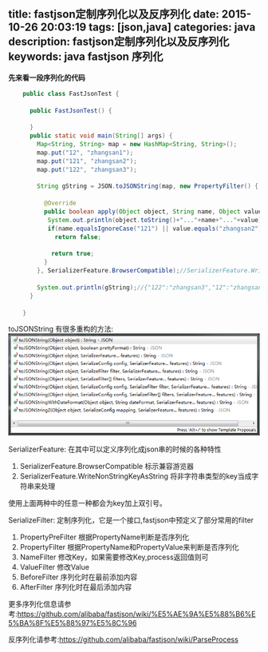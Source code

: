title: fastjson定制序列化以及反序列化
date: 2015-10-26 20:03:19
tags: [json,java]
categories: java
description: fastjson定制序列化以及反序列化
keywords: java fastjson 序列化
---

**先来看一段序列化的代码**
```java
	public class FastJsonTest {

	  public FastJsonTest() {
	  
	  }
	  public static void main(String[] args) {
	    Map<String, String> map = new HashMap<String, String>();
	    map.put("12", "zhangsan1");
	    map.put("121", "zhangsan2");
	    map.put("122", "zhangsan3");

	    String gString = JSON.toJSONString(map, new PropertyFilter() {
	      
	      @Override
	      public boolean apply(Object object, String name, Object value) {
	       System.out.println(object.toString()+"..."+name+"..."+value);
	       if(name.equalsIgnoreCase("121") || value.equals("zhangsan2"))
	         return false;
	       
	        return true;
	      }
	    }, SerializerFeature.BrowserCompatible);//SerializerFeature.WriteNonStringKeyAsString

	    System.out.println(gString);//{"122":"zhangsan3","12":"zhangsan1"}
	  }

	}
```

toJSONString 有很多重构的方法:
![toJSONString](/images/hexo-toJSONString.png)

SerializerFeature: 在其中可以定义序列化成json串的时候的各种特性
  1. SerializerFeature.BrowserCompatible 标示兼容游览器
  2. SerializerFeature.WriteNonStringKeyAsString 将非字符串类型的key当成字符串来处理
  
使用上面两种中的任意一种都会为key加上双引号。

SerializeFilter:  定制序列化，它是一个接口,fastjson中预定义了部分常用的filter
  1. PropertyPreFilter 根据PropertyName判断是否序列化
  2. PropertyFilter 根据PropertyName和PropertyValue来判断是否序列化
  3. NameFilter 修改Key，如果需要修改Key,process返回值则可
  4. ValueFilter 修改Value
  5. BeforeFilter 序列化时在最前添加内容
  6. AfterFilter 序列化时在最后添加内容

更多序列化信息请参考:<https://github.com/alibaba/fastjson/wiki/%E5%AE%9A%E5%88%B6%E5%BA%8F%E5%88%97%E5%8C%96>

反序列化请参考:<https://github.com/alibaba/fastjson/wiki/ParseProcess>



